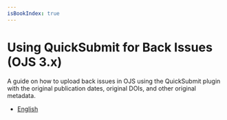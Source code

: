 ```yaml
---
isBookIndex: true
---
```

# Using QuickSubmit for Back Issues (OJS 3.x)

A guide on how to upload back issues in OJS using the QuickSubmit plugin with the original publication dates, original DOIs, and other original metadata.

- [English](en/)
